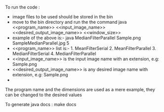 To run the code :
- image files to be used should be stored in the bin
- move to the bin directory and run the the command java <<program_name>> <<input_image_name>> <<desired_output_image_name>> <<window_size>>
- example of the above is:- java MedianFilterParallel Sample.png SampleMedianParallel.jpg 5
- <<program_name>> list is:- 1. MeanFilterSerial
                             2. MeanFilterParallel
                             3. MedianFilterSerial
                             4. MedianFilterParallel
- <<input_image_name>> is the input image name with an extension, e.g: Sample.png
- <<desired_output_image_name>> is any desired image name with extension, e.g: Sample.png
- 

The program name and the dimensions are used as a mere example, they can be changed to the desired values

To generate java docs :
    make docs
    
